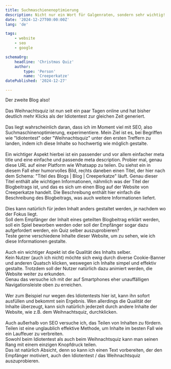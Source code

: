 ```yaml
---
title: Suchmaschienenoptimierung
description: Nicht nur ein Wort für Galgenraten, sondern sehr wichtig!
date: '2024-12-27T00:00:00Z'
lang: 'de'

tags:
    - website
    - seo
    - google

schemaOrg:
    headline: 'Christmas Quiz'
    author:
        type: 'Person'
        name: 'Creeperkatze'
datePublished: '2024-12-27'

---
```


Der zweite Blog also!\
\
Das Weihnachtsquiz ist nun seit ein paar Tagen online und hat bisher deutlich mehr Klicks als der Idiotentest zur gleichen Zeit generiert.\
\
Das liegt wahrscheinlich daran, dass ich im Moment viel mit SEO, also Suchmaschinenoptimierung, experimentiere. Mein Ziel ist es, bei Begriffen wie "Idiotentest" oder "Weihnachtsquiz"
unter den ersten Treffern zu landen, indem ich diese Inhalte so hochwertig wie möglich gestalte.\
\
Ein wichtiger Aspekt hierbei ist ein passender und vor allem einfacher meta title und eine einfache und passende meta description. Probier mal, genau diese URL auf einer Platform wie Whatsapp zu teilen. Du siehst ein in diesem Fall eher humorvolles Bild, rechts daneben einen Titel, der hier nach dem Schema: "Titel des Blogs | Blog | Creeperkatze" läuft. Genau dieser Titel enthält alle wichtigen Informationen, nähmlich was der Titel der Blogbeitrags ist, und das es sich um einen Blog auf der Website von Creeperkatze handelt. Die Beschreibung enthält hier einfach die Beschreibung des Blogbeitrags, was auch weitere Informationen liefert.\
\
Dies kann natürlich für jeden Inhalt anders gestaltet werden, je nachdem wo der Fokus liegt.\
Soll dem Empfänger der Inhalt eines geteilten Blogbeitrag erklärt werden, soll ein Spiel beworben werden oder soll der Empfänger sogar dazu aufgefordert werden, ein Quiz
selber auszuprobieren?\
Teste gerne verschiedene Inhalte dieser Website, um zu sehen, wie ich diese Informationen gestalte.\
\
Auch ein wichtiger Aspekt ist die Qualität des Inhalts selber.\
Kein Nutzer (auch ich nicht) möchte sich ewig durch diverse Cookie-Banner und anderen Quatsch klicken, weswegen ich Inhalte simpel und effektiv gestalte.
Trotzdem soll der Nutzer natürlich dazu animiert werden, die Website weiter zu erkunden.\
Genau das versuche ich mit der auf Smartphones eher unauffälligen Navigationsleiste oben zu erreichen.\
\
Wer zum Beispiel nur wegen des Idiotentests hier ist, kann ihn sofort ausfüllen und bekommt sein Ergebnis. Wen allerdings die Qualität der Inhalte überzeugt,
kann sich natürlich jederzeit durch andere Inhalte der Website, wie z.B. dem Weihnachtsquiz, durchklicken.\
\
Auch außerhalb von SEO versuche ich, das Teilen von Inhalten zu fördern.\
Teilen ist eine unglaublich effektive Methode, um Inhalte im besten Fall wie ein Lauffeuer zu verbreiten.\
Sowohl beim Idiotentest als auch beim Weihnachtsquiz kann man seinen Rang mit einem einzigen Knopfdruck teilen.\
Das ist natürlich Absicht, denn so kann ich einen Text vorbereiten, der den Empfänger motiviert, auch den Idiotentest / das Weihnachtsquiz auszuprobieren.
